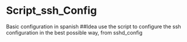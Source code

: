 # Script_ssh_Config
Basic configuration in spanish
##Idea
use the script to configure the ssh configuration in the best possible way, from sshd_config
